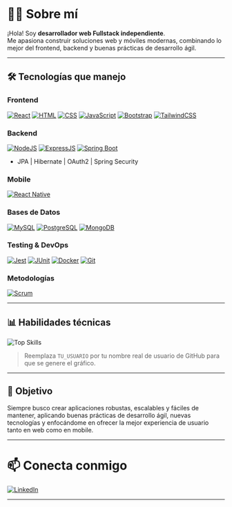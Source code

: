 # 👨‍💻 Sobre mí

¡Hola! Soy **desarrollador web Fullstack independiente**.  
Me apasiona construir soluciones web y móviles modernas, combinando lo mejor del frontend, backend y buenas prácticas de desarrollo ágil.

---

## 🛠️ Tecnologías que manejo

### Frontend
[![React](https://img.shields.io/badge/-ReactJS-61DAFB?logo=react&logoColor=white&style=flat)](https://reactjs.org/)
[![HTML](https://img.shields.io/badge/-HTML5-E34F26?logo=html5&logoColor=white&style=flat)](https://developer.mozilla.org/en-US/docs/Web/HTML)
[![CSS](https://img.shields.io/badge/-CSS3-1572B6?logo=css3&logoColor=white&style=flat)](https://developer.mozilla.org/en-US/docs/Web/CSS)
[![JavaScript](https://img.shields.io/badge/-JavaScript-F7DF1E?logo=javascript&logoColor=black&style=flat)](https://developer.mozilla.org/en-US/docs/Web/JavaScript)
[![Bootstrap](https://img.shields.io/badge/-Bootstrap-7952B3?logo=bootstrap&logoColor=white&style=flat)](https://getbootstrap.com/)
[![TailwindCSS](https://img.shields.io/badge/-TailwindCSS-06B6D4?logo=tailwindcss&logoColor=white&style=flat)](https://tailwindcss.com/)

### Backend
[![NodeJS](https://img.shields.io/badge/-NodeJS-339933?logo=node.js&logoColor=white&style=flat)](https://nodejs.org/)
[![ExpressJS](https://img.shields.io/badge/-ExpressJS-000000?logo=express&logoColor=white&style=flat)](https://expressjs.com/)
[![Spring Boot](https://img.shields.io/badge/-Spring_Boot-6DB33F?logo=springboot&logoColor=white&style=flat)](https://spring.io/projects/spring-boot)  
- JPA | Hibernate | OAuth2 | Spring Security

### Mobile
[![React Native](https://img.shields.io/badge/-React_Native-61DAFB?logo=react&logoColor=white&style=flat)](https://reactnative.dev/)

### Bases de Datos
[![MySQL](https://img.shields.io/badge/-MySQL-4479A1?logo=mysql&logoColor=white&style=flat)](https://www.mysql.com/)
[![PostgreSQL](https://img.shields.io/badge/-PostgreSQL-336791?logo=postgresql&logoColor=white&style=flat)](https://www.postgresql.org/)
[![MongoDB](https://img.shields.io/badge/-MongoDB-47A248?logo=mongodb&logoColor=white&style=flat)](https://www.mongodb.com/)

### Testing & DevOps
[![Jest](https://img.shields.io/badge/-Jest-C21325?logo=jest&logoColor=white&style=flat)](https://jestjs.io/)
[![JUnit](https://img.shields.io/badge/-JUnit-25A162?logo=junit5&logoColor=white&style=flat)](https://junit.org/junit5/)
[![Docker](https://img.shields.io/badge/-Docker-2496ED?logo=docker&logoColor=white&style=flat)](https://www.docker.com/)
[![Git](https://img.shields.io/badge/-Git-F05032?logo=git&logoColor=white&style=flat)](https://git-scm.com/)

### Metodologías
[![Scrum](https://img.shields.io/badge/-Scrum-6DB33F?style=flat)](https://www.scrum.org/)

---

## 📊 Habilidades técnicas

![Top Skills](https://github-readme-stats.vercel.app/api/top-langs/?username=ErickLaraPE&layout=compact&theme=radical)

> Reemplaza `TU_USUARIO` por tu nombre real de usuario de GitHub para que se genere el gráfico.

---

## 🚀 Objetivo

Siempre busco crear aplicaciones robustas, escalables y fáciles de mantener, aplicando buenas prácticas de desarrollo ágil, nuevas tecnologías y enfocándome en ofrecer la mejor experiencia de usuario tanto en web como en mobile.

---

# 📫 Conecta conmigo

[![LinkedIn](https://img.shields.io/badge/-LinkedIn-0A66C2?logo=linkedin&logoColor=white&style=flat)](https://www.linkedin.com/in/ericklarabendezu/)  

---


